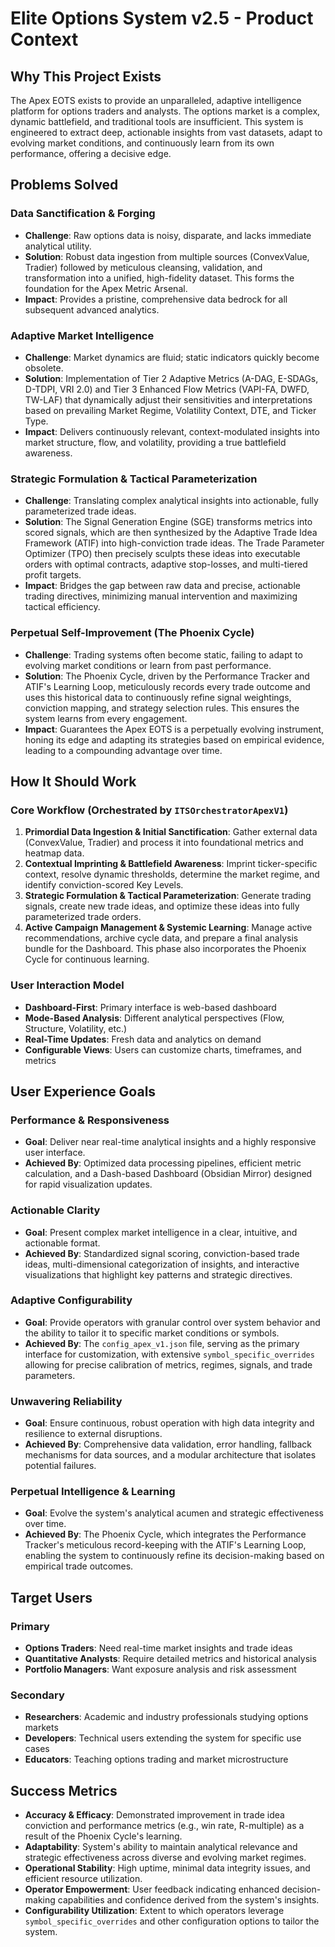# Elite Options System v2.5 - Product Context

## Why This Project Exists
The Apex EOTS exists to provide an unparalleled, adaptive intelligence platform for options traders and analysts. The options market is a complex, dynamic battlefield, and traditional tools are insufficient. This system is engineered to extract deep, actionable insights from vast datasets, adapt to evolving market conditions, and continuously learn from its own performance, offering a decisive edge.

## Problems Solved

### Data Sanctification & Forging
- **Challenge**: Raw options data is noisy, disparate, and lacks immediate analytical utility.
- **Solution**: Robust data ingestion from multiple sources (ConvexValue, Tradier) followed by meticulous cleansing, validation, and transformation into a unified, high-fidelity dataset. This forms the foundation for the Apex Metric Arsenal.
- **Impact**: Provides a pristine, comprehensive data bedrock for all subsequent advanced analytics.

### Adaptive Market Intelligence
- **Challenge**: Market dynamics are fluid; static indicators quickly become obsolete.
- **Solution**: Implementation of Tier 2 Adaptive Metrics (A-DAG, E-SDAGs, D-TDPI, VRI 2.0) and Tier 3 Enhanced Flow Metrics (VAPI-FA, DWFD, TW-LAF) that dynamically adjust their sensitivities and interpretations based on prevailing Market Regime, Volatility Context, DTE, and Ticker Type.
- **Impact**: Delivers continuously relevant, context-modulated insights into market structure, flow, and volatility, providing a true battlefield awareness.

### Strategic Formulation & Tactical Parameterization
- **Challenge**: Translating complex analytical insights into actionable, fully parameterized trade ideas.
- **Solution**: The Signal Generation Engine (SGE) transforms metrics into scored signals, which are then synthesized by the Adaptive Trade Idea Framework (ATIF) into high-conviction trade ideas. The Trade Parameter Optimizer (TPO) then precisely sculpts these ideas into executable orders with optimal contracts, adaptive stop-losses, and multi-tiered profit targets.
- **Impact**: Bridges the gap between raw data and precise, actionable trading directives, minimizing manual intervention and maximizing tactical efficiency.

### Perpetual Self-Improvement (The Phoenix Cycle)
- **Challenge**: Trading systems often become static, failing to adapt to evolving market conditions or learn from past performance.
- **Solution**: The Phoenix Cycle, driven by the Performance Tracker and ATIF's Learning Loop, meticulously records every trade outcome and uses this historical data to continuously refine signal weightings, conviction mapping, and strategy selection rules. This ensures the system learns from every engagement.
- **Impact**: Guarantees the Apex EOTS is a perpetually evolving instrument, honing its edge and adapting its strategies based on empirical evidence, leading to a compounding advantage over time.

## How It Should Work

### Core Workflow (Orchestrated by `ITSOrchestratorApexV1`)
1.  **Primordial Data Ingestion & Initial Sanctification**: Gather external data (ConvexValue, Tradier) and process it into foundational metrics and heatmap data.
2.  **Contextual Imprinting & Battlefield Awareness**: Imprint ticker-specific context, resolve dynamic thresholds, determine the market regime, and identify conviction-scored Key Levels.
3.  **Strategic Formulation & Tactical Parameterization**: Generate trading signals, create new trade ideas, and optimize these ideas into fully parameterized trade orders.
4.  **Active Campaign Management & Systemic Learning**: Manage active recommendations, archive cycle data, and prepare a final analysis bundle for the Dashboard. This phase also incorporates the Phoenix Cycle for continuous learning.

### User Interaction Model
- **Dashboard-First**: Primary interface is web-based dashboard
- **Mode-Based Analysis**: Different analytical perspectives (Flow, Structure, Volatility, etc.)
- **Real-Time Updates**: Fresh data and analytics on demand
- **Configurable Views**: Users can customize charts, timeframes, and metrics

## User Experience Goals

### Performance & Responsiveness
- **Goal**: Deliver near real-time analytical insights and a highly responsive user interface.
- **Achieved By**: Optimized data processing pipelines, efficient metric calculation, and a Dash-based Dashboard (Obsidian Mirror) designed for rapid visualization updates.

### Actionable Clarity
- **Goal**: Present complex market intelligence in a clear, intuitive, and actionable format.
- **Achieved By**: Standardized signal scoring, conviction-based trade ideas, multi-dimensional categorization of insights, and interactive visualizations that highlight key patterns and strategic directives.

### Adaptive Configurability
- **Goal**: Provide operators with granular control over system behavior and the ability to tailor it to specific market conditions or symbols.
- **Achieved By**: The `config_apex_v1.json` file, serving as the primary interface for customization, with extensive `symbol_specific_overrides` allowing for precise calibration of metrics, regimes, signals, and trade parameters.

### Unwavering Reliability
- **Goal**: Ensure continuous, robust operation with high data integrity and resilience to external disruptions.
- **Achieved By**: Comprehensive data validation, error handling, fallback mechanisms for data sources, and a modular architecture that isolates potential failures.

### Perpetual Intelligence & Learning
- **Goal**: Evolve the system's analytical acumen and strategic effectiveness over time.
- **Achieved By**: The Phoenix Cycle, which integrates the Performance Tracker's meticulous record-keeping with the ATIF's Learning Loop, enabling the system to continuously refine its decision-making based on empirical trade outcomes.

## Target Users

### Primary
- **Options Traders**: Need real-time market insights and trade ideas
- **Quantitative Analysts**: Require detailed metrics and historical analysis
- **Portfolio Managers**: Want exposure analysis and risk assessment

### Secondary
- **Researchers**: Academic and industry professionals studying options markets
- **Developers**: Technical users extending the system for specific use cases
- **Educators**: Teaching options trading and market microstructure

## Success Metrics
- **Accuracy & Efficacy**: Demonstrated improvement in trade idea conviction and performance metrics (e.g., win rate, R-multiple) as a result of the Phoenix Cycle's learning.
- **Adaptability**: System's ability to maintain analytical relevance and strategic effectiveness across diverse and evolving market regimes.
- **Operational Stability**: High uptime, minimal data integrity issues, and efficient resource utilization.
- **Operator Empowerment**: User feedback indicating enhanced decision-making capabilities and confidence derived from the system's insights.
- **Configurability Utilization**: Extent to which operators leverage `symbol_specific_overrides` and other configuration options to tailor the system.